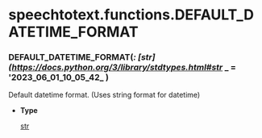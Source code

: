 # speechtotext.functions.DEFAULT_DATETIME_FORMAT


### DEFAULT_DATETIME_FORMAT(_: [str](https://docs.python.org/3/library/stdtypes.html#str_ _ = '2023_06_01_10_05_42_ )
Default datetime format. (Uses string format for datetime)


* **Type**

    [str](https://docs.python.org/3/library/stdtypes.html#str)
